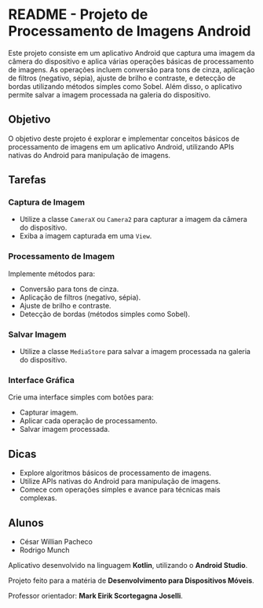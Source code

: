 <h1>README - Projeto de Processamento de Imagens Android</h1>

<p>Este projeto consiste em um aplicativo Android que captura uma imagem da câmera do dispositivo e aplica várias operações básicas de processamento de imagens. As operações incluem conversão para tons de cinza, aplicação de filtros (negativo, sépia), ajuste de brilho e contraste, e detecção de bordas utilizando métodos simples como Sobel. Além disso, o aplicativo permite salvar a imagem processada na galeria do dispositivo.</p>

<h2>Objetivo</h2>

<p>O objetivo deste projeto é explorar e implementar conceitos básicos de processamento de imagens em um aplicativo Android, utilizando APIs nativas do Android para manipulação de imagens.</p>

<h2>Tarefas</h2>

<h3>Captura de Imagem</h3>

<ul>
  <li>Utilize a classe <code>CameraX</code> ou <code>Camera2</code> para capturar a imagem da câmera do dispositivo.</li>
  <li>Exiba a imagem capturada em uma <code>View</code>.</li>
</ul>

<h3>Processamento de Imagem</h3>

<p>Implemente métodos para:</p>

<ul>
  <li>Conversão para tons de cinza.</li>
  <li>Aplicação de filtros (negativo, sépia).</li>
  <li>Ajuste de brilho e contraste.</li>
  <li>Detecção de bordas (métodos simples como Sobel).</li>
</ul>

<h3>Salvar Imagem</h3>

<ul>
  <li>Utilize a classe <code>MediaStore</code> para salvar a imagem processada na galeria do dispositivo.</li>
</ul>

<h3>Interface Gráfica</h3>

<p>Crie uma interface simples com botões para:</p>

<ul>
  <li>Capturar imagem.</li>
  <li>Aplicar cada operação de processamento.</li>
  <li>Salvar imagem processada.</li>
</ul>

<h2>Dicas</h2>

<ul>
  <li>Explore algoritmos básicos de processamento de imagens.</li>
  <li>Utilize APIs nativas do Android para manipulação de imagens.</li>
  <li>Comece com operações simples e avance para técnicas mais complexas.</li>
</ul>

<h2>Alunos</h2>

<ul>
  <li>César Willian Pacheco</li>
  <li>Rodrigo Munch</li>
</ul>

<p>Aplicativo desenvolvido na linguagem <strong>Kotlin</strong>, utilizando o <strong>Android Studio</strong>.</p>

<p>Projeto feito para a matéria de <strong>Desenvolvimento para Dispositivos Móveis</strong>.</p>

<p>Professor orientador: <strong>Mark Eirik Scortegagna Joselli</strong>.</p>

